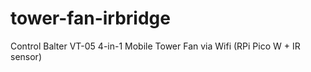 # tower-fan-irbridge
Control Balter VT-05 4-in-1 Mobile Tower Fan via Wifi (RPi Pico W + IR sensor)
